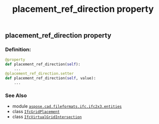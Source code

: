 ﻿---
title: placement_ref_direction property
second_title: Aspose.CAD for Python via .NET API References
description: 
type: docs
weight: 70
url: /python-net/aspose.cad.fileformats.ifc.ifc2x3.entities/ifcgridplacement/placement_ref_direction/
is_root: false
---

## placement_ref_direction property

### Definition:
```python
@property
def placement_ref_direction(self):
    ...
@placement_ref_direction.setter
def placement_ref_direction(self, value):
    ...
```

### See Also
* module [`aspose.cad.fileformats.ifc.ifc2x3.entities`](../../)
* class [`IfcGridPlacement`](/cad/python-net/aspose.cad.fileformats.ifc.ifc2x3.entities/ifcgridplacement)
* class [`IfcVirtualGridIntersection`](/cad/python-net/aspose.cad.fileformats.ifc.ifc2x3.entities/ifcvirtualgridintersection)
